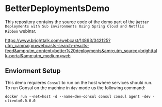 # BetterDeploymentsDemo

This repository contains the source code of the demo part of the `Better Deployments with Sub Environments Using Spring Cloud and Netflix Ribbon` webinar.

https://www.brighttalk.com/webcast/14893/342125?utm_campaign=webcasts-search-results-feed&amp;utm_content=better%20deployments&amp;utm_source=brighttalk-portal&amp;utm_medium=web

## Enviorment Setup

This demo requieres `Consul` to run on the host where services should run. To run Consul on the machine in `dev` mode us the following command:

`
docker run --net=host -d --name=dev-consul consul consul agent -dev -client=0.0.0.0
`



